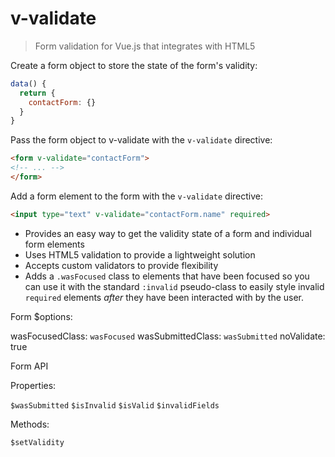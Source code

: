 # v-validate

> Form validation for Vue.js that integrates with HTML5

Create a form object to store the state of the form's validity:

```js
data() {
  return {
    contactForm: {}
  }
}
```

Pass the form object to v-validate with the `v-validate` directive:

```html
<form v-validate="contactForm">
<!-- ... -->
</form>
```

Add a form element to the form with the `v-validate` directive:

```html
<input type="text" v-validate="contactForm.name" required>
```

* Provides an easy way to get the validity state of a form and individual form
  elements
* Uses HTML5 validation to provide a lightweight solution
* Accepts custom validators to provide flexibility
* Adds a `.wasFocused` class to elements that have been focused so you can use
  it with the standard `:invalid` pseudo-class to easily style invalid
  `required` elements *after* they have been interacted with by the user.

Form $options:

wasFocusedClass: `wasFocused`
wasSubmittedClass: `wasSubmitted`
noValidate: true

Form API

Properties:

`$wasSubmitted`
`$isInvalid`
`$isValid`
`$invalidFields`

Methods:

`$setValidity`
